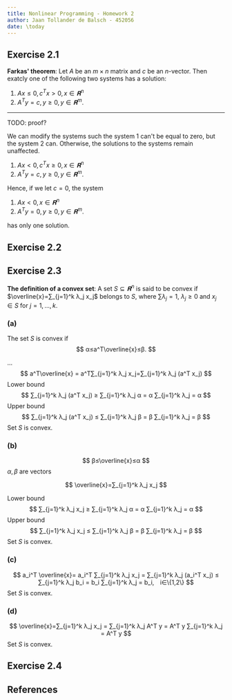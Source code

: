 ```yaml
---
title: Nonlinear Programming - Homework 2
author: Jaan Tollander de Balsch - 452056
date: \today
---
```

## Exercise 2.1
**Farkas' theorem**: Let $A$ be an $m×n$ matrix and $c$ be an $n$-vector. Then exatcly one of the following two systems has a solution:

1) $Ax≤0, c^Tx>0, x∈𝐑^n$
2) $A^Ty=c, y≥0, y∈𝐑^m.$

---

TODO: proof?

We can modify the systems such the system 1 can't be equal to zero, but the system 2 can. Otherwise, the solutions to the systems remain unaffected.

1) $Ax<0, c^Tx≥0, x∈𝐑^n$
2) $A^Ty=c, y≥0, y∈𝐑^m$.

Hence, if we let $c=0$, the system

1) $Ax<0, x∈𝐑^n$
2) $A^Ty=0, y≥0, y∈𝐑^m$.

has only one solution.


## Exercise 2.2


## Exercise 2.3
**The definition of a convex set**: A set $S⊆𝐑^n$ is said to be convex if $\overline{x}=∑_{j=1}^k λ_j x_j$ belongs to $S$, where $∑λ_j=1$, $λ_j≥0$ and $x_j∈S$ for $j=1,...,k.$

### (a)
The set $S$ is convex if
$$
α≤a^T\overline{x}≤β.
$$

...
$$
a^T\overline{x} = a^T∑_{j=1}^k λ_j x_j=∑_{j=1}^k λ_j (a^T x_j)
$$
Lower bound
$$
∑_{j=1}^k λ_j (a^T x_j) ≥ ∑_{j=1}^k λ_j α = α ∑_{j=1}^k λ_j = α
$$
Upper bound
$$
∑_{j=1}^k λ_j (a^T x_j) ≤ ∑_{j=1}^k λ_j β = β ∑_{j=1}^k λ_j = β
$$
Set $S$ is convex.

### (b) 
$$
β≤\overline{x}≤α
$$
$α,β$ are vectors

$$
\overline{x}=∑_{j=1}^k λ_j x_j
$$

Lower bound
$$
∑_{j=1}^k λ_j x_j ≥ ∑_{j=1}^k λ_j α = α ∑_{j=1}^k λ_j = α
$$
Upper bound
$$
∑_{j=1}^k λ_j x_j ≤ ∑_{j=1}^k λ_j β = β ∑_{j=1}^k λ_j = β
$$
Set $S$ is convex.

### (c)
$$
a_i^T \overline{x}= a_i^T ∑_{j=1}^k λ_j x_j = ∑_{j=1}^k λ_j (a_i^T x_j) ≤ ∑_{j=1}^k λ_j b_i = b_i ∑_{j=1}^k λ_j = b_i, i∈\{1,2\}
$$
Set $S$ is convex.

### (d)
$$
\overline{x}=∑_{j=1}^k λ_j x_j = ∑_{j=1}^k λ_j A^T y = A^T y ∑_{j=1}^k λ_j = A^T y
$$
Set $S$ is convex.

## Exercise 2.4


## References
